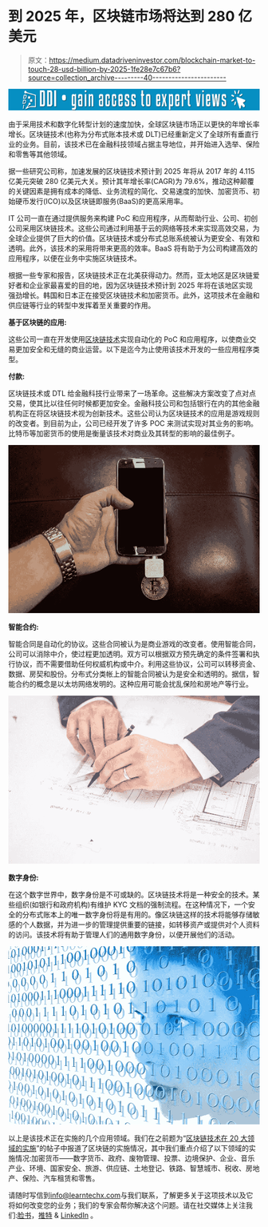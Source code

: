 # 到 2025 年，区块链市场将达到 280 亿美元

> 原文：<https://medium.datadriveninvestor.com/blockchain-market-to-touch-28-usd-billion-by-2025-1fe28e7c67b6?source=collection_archive---------40----------------------->

[![](img/ca0365864f487153b7019d985721e487.png)](http://www.track.datadriveninvestor.com/1B9E)

由于采用技术和数字化转型计划的速度加快，全球区块链市场正以更快的年增长率增长。区块链技术(也称为分布式账本技术或 DLT)已经重新定义了全球所有垂直行业的业务。目前，该技术已在金融科技领域占据主导地位，并开始进入选举、保险和零售等其他领域。

据一些研究公司称，加速发展的区块链技术预计到 2025 年将从 2017 年的 4.115 亿美元突破 280 亿美元大关。预计其年增长率(CAGR)为 79.6%，推动这种颠覆的关键因素是拥有成本的降低、业务流程的简化、交易速度的加快、加密货币、初始硬币发行(ICO)以及区块链即服务(BaaS)的更高采用率。

IT 公司一直在通过提供服务来构建 PoC 和应用程序，从而帮助行业、公司、初创公司采用区块链技术。这些公司通过利用基于云的网络等技术来实现高效交易，为全球企业提供了巨大的价值。区块链技术或分布式总账系统被认为更安全、有效和透明。此外，该技术的采用将带来更高的效率。BaaS 将有助于为公司构建高效的应用程序，以便在业务中实施区块链技术。

根据一些专家和报告，区块链技术正在北美获得动力。然而，亚太地区是区块链爱好者和企业家最喜爱的目的地，因为区块链技术预计到 2025 年将在该地区实现强劲增长。韩国和日本正在接受区块链技术和加密货币。此外，这项技术在金融和供应链等行业的转型中发挥着至关重要的作用。

**基于区块链的应用:**

这些公司一直在开发使用[区块链技术](http://learntechx.com/blockchain-and-ai)实现自动化的 PoC 和应用程序，以使商业交易更加安全和无缝的商业运营。以下是迄今为止使用该技术开发的一些应用程序类型。

**付款:**

区块链技术或 DTL 给金融科技行业带来了一场革命。这些解决方案改变了点对点交易，使其比以往任何时候都更加安全。金融科技公司和包括银行在内的其他金融机构正在将区块链技术视为创新技术。这些公司认为区块链技术的应用是游戏规则的改变者。到目前为止，公司已经开发了许多 POC 来测试实现对其业务的影响。比特币等加密货币的使用是衡量该技术对商业及其转型的影响的最佳例子。

![](img/d88f230a71bef70e6711f871af438457.png)

**智能合约:**

智能合同是自动化的协议。这些合同被认为是商业游戏的改变者。使用智能合同，公司可以消除中介，使过程更加透明。双方可以根据双方预先确定的条件签署和执行协议，而不需要借助任何权威机构或中介。利用这些协议，公司可以转移资金、数据、房契和股份。分布式分类帐上的智能合同被认为是安全和透明的。据信，智能合约的概念是以太坊网络发明的。这种应用可能会扰乱保险和房地产等行业。

![](img/fb26e77676dbef446679556a0f612715.png)

**数字身份:**

在这个数字世界中，数字身份是不可或缺的。区块链技术将是一种安全的技术。某些组织(如银行和政府机构)有维护 KYC 文档的强制流程。在这种情况下，一个安全的分布式账本上的唯一数字身份将是有用的。像区块链这样的技术将能够存储敏感的个人数据，并为进一步的管理提供重要的链接，如转移资产或提供对个人资料的访问。该技术将有助于管理人们的通用数字身份，以便开展他们的活动。

![](img/6be736e22137c3d1ec8d886e7d150fbb.png)

以上是该技术正在实施的几个应用领域。我们在之前题为“[区块链技术在 20 大领域的实施](http://learntechx.com/blog/implementation-of-blockchain-technology-in-top-20-areas)”的帖子中报道了区块链的实施情况，其中我们重点介绍了以下领域的实施情况:加密货币——数字货币、政府、废物管理、投票、边境保护、企业、音乐产业、环境、国家安全、旅游、供应链、土地登记、铁路、智慧城市、税收、房地产、保险、汽车租赁和零售。

请随时写信到[info@learntechx.com](mailto:info@learntechx.com)与我们联系，了解更多关于这项技术以及它将如何改变您的业务；我们的专家会帮你解决这个问题。请在社交媒体上关注我们:[脸书](https://www.facebook.com/LTPLIndia/)，[推特](https://twitter.com/learnitude/) & [LinkedIn](https://twitter.com/learnitude/) 。